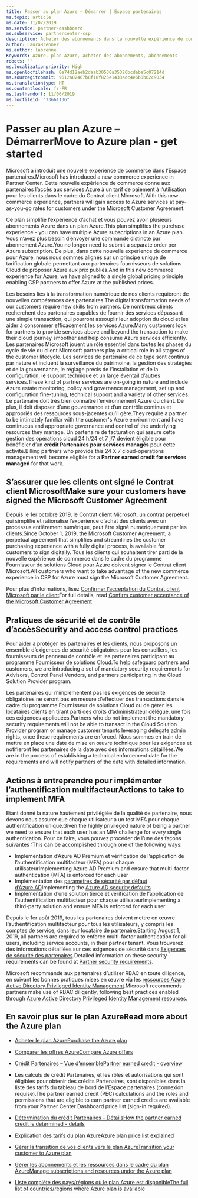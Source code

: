 ```yaml
---
title: Passer au plan Azure – Démarrer | Espace partenaires
ms.topic: article
ms.date: 11/07/2019
ms.service: partner-dashboard
ms.subservice: partnercenter-csp
description: Acheter des abonnements dans la nouvelle expérience de commerce pour Azure
author: LauraBrenner
ms.author: labrenne
Keywords: Azure, plan Azure, acheter des abonnements, abonnements
robots: ''
ms.localizationpriority: High
ms.openlocfilehash: 0e74d12aeb2daab30530a35326bcdaba5c07214d
ms.sourcegitcommit: 9612a02407b8f18f825e1433adc4e6b0b62c9034
ms.translationtype: HT
ms.contentlocale: fr-FR
ms.lasthandoff: 11/06/2019
ms.locfileid: "73661136"
---
```

# <a name="move-to-azure-plan---get-started"></a><span data-ttu-id="9d65b-104">Passer au plan Azure – Démarrer</span><span class="sxs-lookup"><span data-stu-id="9d65b-104">Move to Azure plan - get started</span></span>

<span data-ttu-id="9d65b-105">Microsoft a introduit une nouvelle expérience de commerce dans l’Espace partenaires.</span><span class="sxs-lookup"><span data-stu-id="9d65b-105">Microsoft has introduced a new commerce experience in Partner Center.</span></span>  <span data-ttu-id="9d65b-106">Cette nouvelle expérience de commerce donne aux partenaires l’accès aux services Azure à un tarif de paiement à l’utilisation pour les clients dans le cadre du Contrat client Microsoft.</span><span class="sxs-lookup"><span data-stu-id="9d65b-106">With this new commerce experience, partners will gain access to Azure services at pay-as-you-go rates for customers under the Microsoft Customer Agreement.</span></span>

<span data-ttu-id="9d65b-107">Ce plan simplifie l’expérience d’achat et vous pouvez avoir plusieurs abonnements Azure dans un plan Azure.</span><span class="sxs-lookup"><span data-stu-id="9d65b-107">This plan simplifies the purchase experience - you can have multiple Azure subscriptions in an Azure plan.</span></span> <span data-ttu-id="9d65b-108">Vous n’avez plus besoin d’envoyer une commande distincte par abonnement Azure.</span><span class="sxs-lookup"><span data-stu-id="9d65b-108">You no longer need to submit a separate order per Azure subscription.</span></span> <span data-ttu-id="9d65b-109">De plus, dans cette nouvelle expérience de commerce pour Azure, nous nous sommes alignés sur un principe unique de tarification globale permettant aux partenaires fournisseurs de solutions Cloud de proposer Azure aux prix publiés.</span><span class="sxs-lookup"><span data-stu-id="9d65b-109">And in this new commerce experience for Azure, we have aligned to a single global pricing principle enabling CSP partners to offer Azure at the published prices.</span></span>

<span data-ttu-id="9d65b-110">Les besoins liés à la transformation numérique de nos clients requièrent de nouvelles compétences des partenaires.</span><span class="sxs-lookup"><span data-stu-id="9d65b-110">The digital transformation needs of our customers require new skills from partners.</span></span> <span data-ttu-id="9d65b-111">De nombreux clients recherchent des partenaires capables de fournir des services dépassant une simple transaction, qui pourront assouplir leur adoption du cloud et les aider à consommer efficacement les services Azure.</span><span class="sxs-lookup"><span data-stu-id="9d65b-111">Many customers look for partners to provide services above and beyond the transaction to make their cloud journey smoother and help consume Azure services efficiently.</span></span> <span data-ttu-id="9d65b-112">Les partenaires Microsoft jouent un rôle essentiel dans toutes les phases du cycle de vie du client.</span><span class="sxs-lookup"><span data-stu-id="9d65b-112">Microsoft partners play a critical role in all stages of the customer lifecycle.</span></span> <span data-ttu-id="9d65b-113">Les services de partenaire de ce type sont continus par nature et incluent la surveillance du patrimoine, la gestion des stratégies et de la gouvernance, le réglage précis de l’installation et de la configuration, le support technique et un large éventail d’autres services.</span><span class="sxs-lookup"><span data-stu-id="9d65b-113">These kind of partner services are on-going in nature and include Azure estate monitoring, policy and governance management, set up and configuration fine-tuning, technical support and a variety of other services.</span></span> <span data-ttu-id="9d65b-114">Le partenaire doit très bien connaître l’environnement Azure du client. De plus, il doit disposer d’une gouvernance et d’un contrôle continus et appropriés des ressources sous-jacentes qu’il gère.</span><span class="sxs-lookup"><span data-stu-id="9d65b-114">They require a partner to be intimately familiar with the customer's Azure environment and have continuous and appropriate governance and control of the underlying resources they manage.</span></span> <span data-ttu-id="9d65b-115">Un partenaire de facturation qui assure cette gestion des opérations cloud 24 h/24 et 7 j/7 devient éligible pour bénéficier d’un **crédit Partenaires pour services managés** pour cette activité.</span><span class="sxs-lookup"><span data-stu-id="9d65b-115">Billing partners who provide this 24 X 7 cloud-operations management will become eligible for a **Partner earned credit for services managed** for that work.</span></span>

## <a name="make-sure-your-customers-have-signed-the-microsoft-customer-agreement"></a><span data-ttu-id="9d65b-116">S’assurer que les clients ont signé le Contrat client Microsoft</span><span class="sxs-lookup"><span data-stu-id="9d65b-116">Make sure your customers have signed the Microsoft Customer Agreement</span></span>

<span data-ttu-id="9d65b-117">Depuis le 1er octobre 2019, le Contrat client Microsoft, un contrat perpétuel qui simplifie et rationalise l’expérience d’achat des clients avec un processus entièrement numérique, peut être signé numériquement par les clients.</span><span class="sxs-lookup"><span data-stu-id="9d65b-117">Since October 1, 2019, the Microsoft Customer Agreement, a perpetual agreement that simplifies and streamlines the customer purchasing experience with a fully digital process, is available for customers to sign digitally.</span></span> <span data-ttu-id="9d65b-118">Tous les clients qui souhaitent tirer parti de la nouvelle expérience de commerce dans le cadre du programme Fournisseur de solutions Cloud pour Azure doivent signer le Contrat client Microsoft.</span><span class="sxs-lookup"><span data-stu-id="9d65b-118">All customers who want to take advantage of the new commerce experience in CSP for Azure must sign the Microsoft Customer Agreement.</span></span>

<span data-ttu-id="9d65b-119">Pour plus d’informations, lisez [Confirmer l’acceptation du Contrat client Microsoft par le client](confirm-customer-agreement.md)</span><span class="sxs-lookup"><span data-stu-id="9d65b-119">For full details, read [Confirm customer acceptance of the Microsoft Customer Agreement](confirm-customer-agreement.md)</span></span>

## <a name="security-and-access-control-practices"></a><span data-ttu-id="9d65b-120">Pratiques de sécurité et de contrôle d’accès</span><span class="sxs-lookup"><span data-stu-id="9d65b-120">Security and access control practices</span></span>

<span data-ttu-id="9d65b-121">Pour aider à protéger les partenaires et les clients, nous proposons un ensemble d’exigences de sécurité obligatoires pour les conseillers, les fournisseurs de panneau de contrôle et les partenaires participant au programme Fournisseur de solutions Cloud.</span><span class="sxs-lookup"><span data-stu-id="9d65b-121">To help safeguard partners and customers, we are introducing a set of mandatory security requirements for Advisors, Control Panel Vendors, and partners participating in the Cloud Solution Provider program.</span></span>

<span data-ttu-id="9d65b-122">Les partenaires qui n’implémentent pas les exigences de sécurité obligatoires ne seront pas en mesure d’effectuer des transactions dans le cadre du programme Fournisseur de solutions Cloud ou de gérer les locataires clients en tirant parti des droits d’administrateur délégué, une fois ces exigences appliquées.</span><span class="sxs-lookup"><span data-stu-id="9d65b-122">Partners who do not implement the mandatory security requirements will not be able to transact in the Cloud Solution Provider program or manage customer tenants leveraging delegate admin rights, once these requirements are enforced.</span></span> <span data-ttu-id="9d65b-123">Nous sommes en train de mettre en place une date de mise en œuvre technique pour les exigences et notifieront les partenaires de la date avec des informations détaillées.</span><span class="sxs-lookup"><span data-stu-id="9d65b-123">We are in the process of establishing a technical enforcement date for the requirements and will notify partners of the date with detailed information.</span></span>

## <a name="actions-to-take-to-implement-mfa"></a><span data-ttu-id="9d65b-124">Actions à entreprendre pour implémenter l’authentification multifacteur</span><span class="sxs-lookup"><span data-stu-id="9d65b-124">Actions to take to implement MFA</span></span>

<span data-ttu-id="9d65b-125">Étant donné la nature hautement privilégiée de la qualité de partenaire, nous devons nous assurer que chaque utilisateur a un test MFA pour chaque authentification unique.</span><span class="sxs-lookup"><span data-stu-id="9d65b-125">Given the highly privileged nature of being a partner we need to ensure that each user has an MFA challenge for every single authentication.</span></span> <span data-ttu-id="9d65b-126">Pour ce faire, vous pouvez procéder de l’une des façons suivantes :</span><span class="sxs-lookup"><span data-stu-id="9d65b-126">This can be accomplished through one of the following ways:</span></span>

- <span data-ttu-id="9d65b-127">Implémentation d’Azure AD Premium et vérification de l’application de l’authentification multifacteur (MFA) pour chaque utilisateur</span><span class="sxs-lookup"><span data-stu-id="9d65b-127">Implementing Azure AD Premium and ensure that multi-factor authentication (MFA) is enforced for each user</span></span>
- <span data-ttu-id="9d65b-128">Implémentation des [paramètres de sécurité par défaut d’Azure AD](https://docs.microsoft.com/azure/active-directory/conditional-access/concept-conditional-access-security-defaults)</span><span class="sxs-lookup"><span data-stu-id="9d65b-128">Implementing the [Azure AD security defaults](https://docs.microsoft.com/azure/active-directory/conditional-access/concept-conditional-access-security-defaults)</span></span>
- <span data-ttu-id="9d65b-129">Implémentation d’une solution tierce et vérification de l’application de l’authentification multifacteur pour chaque utilisateur</span><span class="sxs-lookup"><span data-stu-id="9d65b-129">Implementing a third-party solution and ensure MFA is enforced for each user</span></span>

<span data-ttu-id="9d65b-130">Depuis le 1er août 2019, tous les partenaires doivent mettre en œuvre l’authentification multifacteur pour tous les utilisateurs, y compris les comptes de service, dans leur locataire de partenaire.</span><span class="sxs-lookup"><span data-stu-id="9d65b-130">Starting August 1, 2019, all partners are required to enforce multi-factor authentication for all users, including service accounts, in their partner tenant.</span></span> <span data-ttu-id="9d65b-131">Vous trouverez des informations détaillées sur ces exigences de sécurité dans [Exigences de sécurité des partenaires](https://docs.microsoft.com/partner-center/partner-security-requirements).</span><span class="sxs-lookup"><span data-stu-id="9d65b-131">Detailed information on these security requirements can be found at [Partner security requirements](https://docs.microsoft.com/partner-center/partner-security-requirements).</span></span>

<span data-ttu-id="9d65b-132">Microsoft recommande aux partenaires d’utiliser RBAC en toute diligence, en suivant les bonnes pratiques mises en œuvre via les [ressources Azure Active Directory Privileged Identity Management](https://docs.microsoft.com/azure/active-directory/privileged-identity-management/pim-configure).</span><span class="sxs-lookup"><span data-stu-id="9d65b-132">Microsoft recommends partners make use of RBAC diligently, following best practices enabled through [Azure Active Directory Privileged Identity Management resources](https://docs.microsoft.com/azure/active-directory/privileged-identity-management/pim-configure).</span></span>

## <a name="read-more-about-the-azure-plan"></a><span data-ttu-id="9d65b-133">En savoir plus sur le plan Azure</span><span class="sxs-lookup"><span data-stu-id="9d65b-133">Read more about the Azure plan</span></span>

- [<span data-ttu-id="9d65b-134">Acheter le plan Azure</span><span class="sxs-lookup"><span data-stu-id="9d65b-134">Purchase the Azure plan</span></span>](purchase-azure-plan.md)

- [<span data-ttu-id="9d65b-135">Comparer les offres Azure</span><span class="sxs-lookup"><span data-stu-id="9d65b-135">Compare Azure offers</span></span>](compare-azure-offers.md)

- [<span data-ttu-id="9d65b-136">Crédit Partenaires – Vue d’ensemble</span><span class="sxs-lookup"><span data-stu-id="9d65b-136">Partner earned credit - overview</span></span>](partner-earned-credit.md)

- <span data-ttu-id="9d65b-137">Les calculs de crédit Partenaires, et les rôles et autorisations qui sont éligibles pour obtenir des crédits Partenaires, sont disponibles dans la liste des tarifs du tableau de bord de l’Espace partenaires (connexion requise).</span><span class="sxs-lookup"><span data-stu-id="9d65b-137">The partner earned credit (PEC) calculations and the roles and permissions that are eligible to earn partner earned credits are available from your Partner Center Dashboard price list (sign-in required).</span></span>

- [<span data-ttu-id="9d65b-138">Détermination du crédit Partenaires – Détails</span><span class="sxs-lookup"><span data-stu-id="9d65b-138">How the partner earned credit is determined - details</span></span>](partner-earned-credit-explanation.md)
- [<span data-ttu-id="9d65b-139">Explication des tarifs du plan Azure</span><span class="sxs-lookup"><span data-stu-id="9d65b-139">Azure plan price list explained</span></span>](azure-plan-price-list.md)
- [<span data-ttu-id="9d65b-140">Gérer la transition de vos clients vers le plan Azure</span><span class="sxs-lookup"><span data-stu-id="9d65b-140">Transition your customer to Azure plan</span></span>](azure-plan-transition.md)
- [<span data-ttu-id="9d65b-141">Gérer les abonnements et les ressources dans le cadre du plan Azure</span><span class="sxs-lookup"><span data-stu-id="9d65b-141">Manage subscriptions and resources under the Azure plan</span></span>](azure-plan-manage.md)
- [<span data-ttu-id="9d65b-142">Liste complète des pays/régions où le plan Azure est disponible</span><span class="sxs-lookup"><span data-stu-id="9d65b-142">The full list of countries/regions where Azure plan is available</span></span>](https://query.prod.cms.rt.microsoft.com/cms/api/am/binary/RE3QN0x)
